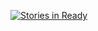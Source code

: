[![Stories in Ready](https://badge.waffle.io/act65/GAN.png?label=ready&title=Ready)](https://waffle.io/act65/GAN)

